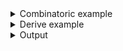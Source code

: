 <details><summary>Combinatoric example</summary>

```no_run
use std::collections::BTreeSet;

#[derive(Debug, Clone)]
pub struct Options {
    argument: BTreeSet<u32>,
    switches: BTreeSet<bool>,
}

pub fn options() -> OptionParser<Options> {
    let argument = long("argument")
        .help("important argument")
        .argument("ARG")
        .collect();
    let switches = long("switch").help("some switch").switch().collect();
    construct!(Options { argument, switches }).to_options()
}

fn main() {
    println!("{:?}", options().run())
}
```

</details>
<details><summary>Derive example</summary>

```no_run
use std::collections::BTreeSet;

#[derive(Debug, Clone, Bpaf)]
#[bpaf(options)]
pub struct Options {
    /// important argument
    #[bpaf(argument::<u32>("ARG"), collect)]
    argument: BTreeSet<u32>,
    /// some switch
    #[bpaf(long("switch"), switch, collect)]
    switches: BTreeSet<bool>,
}

fn main() {
    println!("{:?}", options().run())
}
```

</details>
<details><summary>Output</summary>

In usage lines `collect` items are indicated with `...`

<div class='bpaf-doc'>
$ app --help<br>
<p><b>Usage</b>: <tt><b>app</b></tt> <tt><b>--argument</b></tt>=<tt><i>ARG</i></tt>... [<tt><b>--switch</b></tt>]...</p><p><div>
<b>Available options:</b></div><dl><dt><tt><b>    --argument</b></tt>=<tt><i>ARG</i></tt></dt>
<dd>important argument</dd>
<dt><tt><b>    --switch</b></tt></dt>
<dd>some switch</dd>
<dt><tt><b>-h</b></tt>, <tt><b>--help</b></tt></dt>
<dd>Prints help information</dd>
</dl>
</p>
<style>
div.bpaf-doc {
    padding: 14px;
    background-color:var(--code-block-background-color);
    font-family: "Source Code Pro", monospace;
    margin-bottom: 0.75em;
}
div.bpaf-doc dt { margin-left: 1em; }
div.bpaf-doc dd { margin-left: 3em; }
div.bpaf-doc dl { margin-top: 0; padding-left: 1em; }
div.bpaf-doc  { padding-left: 1em; }
</style>
</div>


Run inner parser as many times as possible collecting all the new results
First `false` is collected from a switch even if it is not consuming anything


<div class='bpaf-doc'>
$ app --argument 10 --argument 20 --argument 20<br>
Options { argument: {10, 20}, switches: {false} }
</div>


If there's no matching parameters - it would produce an empty set. Note, in case of
[`switch`](NamedArg::switch) parser or other parsers that can succeed without consuming anything
it would capture that value so `many` captures the first one of those.
You can use [`req_flag`](NamedArg::req_flag) to avoid that.


<div class='bpaf-doc'>
$ app <br>
Options { argument: {}, switches: {false} }
</div>


For parsers that can succeed without consuming anything such as `flag` or `switch` - `many`
only collects values as long as they produce something


<div class='bpaf-doc'>
$ app --switch --switch<br>
Options { argument: {}, switches: {true} }
</div>

</details>